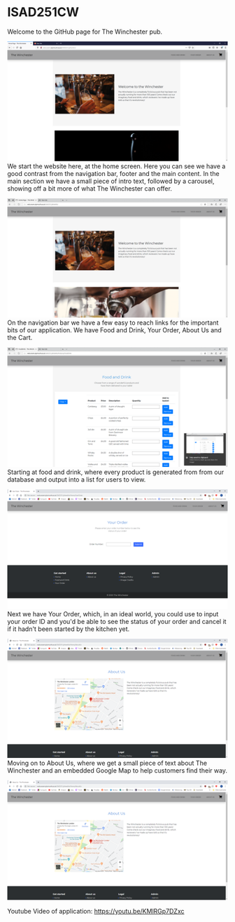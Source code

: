 # ISAD251CW
Welcome to the GitHub page for The Winchester pub.

![Home Screenshot](/Diagrams_and_Screenshots/Screenshots/firefox_home.png?raw=true "Firefox")   
We start the website here, at the home screen. Here you can see we have a good contrast from the navigation bar, footer and the main content. In the main section we have a small piece of intro text, followed by a carousel, showing off a bit more of what The Winchester can offer. 

![Home Screenshot](/Diagrams_and_Screenshots/Screenshots/Edge_home.png?raw=true "Edge")
On the navigation bar we have a few easy to reach links for the important bits of our application. We have Food and Drink, Your Order, About Us and the Cart.    

![Food and Drink Screenshot](/Diagrams_and_Screenshots/Screenshots/Edge_FoodDrink.png?raw=true "Edge")
Starting at food and drink, where every product is generated from from our database and output into a list for users to view.

![Your Order Screenshot](/Diagrams_and_Screenshots/Screenshots/Chrome_your_order.png?raw=true "Edge")
Next we have Your Order, which, in an ideal world, you could use to input your order ID and you'd be able to see the status of your order and cancel it if it hadn't been started by the kitchen yet.

![About Us Screenshot](/Diagrams_and_Screenshots/Screenshots/Chrome_about_us.png?raw=true "Edge")
Moving on to About Us, where we get a small piece of text about The Winchester and an embedded Google Map to help customers find their way.

![About Us Screenshot](/Diagrams_and_Screenshots/Screenshots/Chrome_about_us.png?raw=true "Edge")



Youtube Video of application: https://youtu.be/KMlRGp7DZxc
